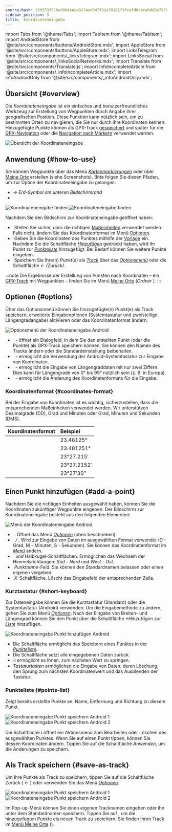 ```yaml
---
source-hash: 1505593576ed8b4e4ca8274ad047f82a70181f3fcafd8e9ca6d60e795b2f0724
sidebar_position: 3
title:  Koordinateneingabe
---
```

import Tabs from '@theme/Tabs';
import TabItem from '@theme/TabItem';
import AndroidStore from '@site/src/components/buttons/AndroidStore.mdx';
import AppleStore from '@site/src/components/buttons/AppleStore.mdx';
import LinksTelegram from '@site/src/components/_linksTelegram.mdx';
import LinksSocial from '@site/src/components/_linksSocialNetworks.mdx';
import Translate from '@site/src/components/Translate.js';
import InfoIncompleteArticle from '@site/src/components/_infoIncompleteArticle.mdx';
import InfoAndroidOnly from '@site/src/components/_infoAndroidOnly.mdx';



<InfoAndroidOnly />

## Übersicht {#overview}

Die *Koordinateneingabe* ist ein einfaches und benutzerfreundliches Werkzeug zur Erstellung von Wegpunkten durch Angabe ihrer geografischen Position. Diese Funktion kann nützlich sein, um zu bestimmten Orten zu navigieren, die Sie nur durch ihre Koordinaten kennen: Hinzugefügte Punkte können als GPX-Track [gespeichert](#save-as-track) und später für die [GPX-Navigation](../navigation/setup/gpx-navigation.md) oder die [Navigation nach Markern](../navigation/setup/markers-navigation.md#overview) verwendet werden.

![Übersicht der Koordinateneingabe](@site/static/img/plan-route/coordinates_input/coordinates_input_overview.png)

## Anwendung {#how-to-use}

Sie können Wegpunkte über das Menü *[Kartenmarkierungen](../personal/markers.md#actions)* oder über [Meine Orte](../personal/myplaces.md) erstellen (siehe Screenshots). Bitte folgen Sie diesen Pfaden, um zur Option der Koordinateneingabe zu gelangen:
  - *<Translate android="true" ids="shared_string_menu,shared_string_my_places,shared_string_gpx_tracks"/> → Erd-Symbol am unteren Bildschirmrand*
  - *<Translate android="true" ids="shared_string_menu,map_markers_item,shared_string_more_without_dots,coordinate_input"/>*

![Koordinateneingabe finden](@site/static/img/plan-route/coordinates_input/coordinates_input_how_to_find_1.png) ![Koordinateneingabe finden](@site/static/img/plan-route/coordinates_input/coordinates_input_how_to_find_2.png)

Nachdem Sie den Bildschirm zur Koordinateneingabe geöffnet haben:

- &nbsp;Stellen Sie sicher, dass die richtigen [Maßeinheiten](#coordinates-format) verwendet werden. Falls nicht, ändern Sie das Koordinatenformat im Menü [Optionen](#options).
- &nbsp;Geben Sie die Koordinaten des Punktes mithilfe der [Vorlage](#add-a-point) ein. Nachdem Sie die Schaltfläche *[Hinzufügen](#add-a-point)* gedrückt haben, wird Ihr Punkt zur *[Punkteliste](#points-list)* hinzugefügt. Bei Bedarf können Sie weitere Punkte eingeben.
- &nbsp;Speichern Sie Ihre(n) Punkt(e) als *[Track](../personal/tracks/manage-tracks.md)* über das *[Optionsmenü](#options)* oder die Schaltfläche &#8592; *(Zurück)*.

:::note
Die Ergebnisse der Erstellung von Punkten nach Koordinaten – ein *[GPX-Track](../personal/tracks/manage-tracks.md)* mit Wegpunkten – finden Sie im Menü [Meine Orte](../personal/myplaces.md) (*Ordner <Translate android="true" ids="shared_string_menu,shared_string_my_places,shared_string_gpx_tracks,map_markers_item"/>*).
:::

## Optionen {#options}

Über das Optionsmenü können Sie hinzugefügte(n) Punkt(e) als Track [speichern](#save-as-track), erweiterte Eingabeoptionen (Systemtastatur und zweistellige Längengradangabe) aktivieren oder das Koordinatenformat ändern.

![Optionsmenü der Koordinateneingabe Android](@site/static/img/plan-route/coordinates_input/coordinates_input_options.png)

- &nbsp;*<Translate android="true" ids="coord_input_save_as_track"/>* - öffnet ein Dialogfeld, in dem Sie den erstellten Punkt (oder die Punkte) als GPX-Track speichern können. Sie können den Namen des Tracks ändern oder die Standardeinstellung beibehalten.
- &nbsp;*<Translate android="true" ids="use_system_keyboard"/>* - ermöglicht die Verwendung der Android-Systemtastatur zur Eingabe von Koordinaten.
- &nbsp;*<Translate android="true" ids="use_two_digits_longitude"/>* - ermöglicht die Eingabe von Längengraddaten mit nur zwei Ziffern. Dies kann für Längengrade von 0° bis 99° nützlich sein (z. B. in Europa).
- &nbsp;*<Translate android="true" ids="coordinates_format"/>* - ermöglicht die Änderung des Koordinatenformats für die Eingabe.

### Koordinatenformat {#coordinates-format}

Bei der Eingabe von Koordinaten ist es wichtig, sicherzustellen, dass die entsprechenden Maßeinheiten verwendet werden. Wir unterstützen Dezimalgrade (DD), Grad und Minuten oder Grad, Minuten und Sekunden (DMS).

|Koordinatenformat| Beispiel |
|:------|:------|
|<Translate android="true" ids="dd_ddddd_format"/> |23.48125°|
|<Translate android="true" ids="dd_dddddd_format"/> | 23.481251°|
|<Translate android="true" ids="dd_mm_mmm_format"/> | 23°27.215′|
|<Translate android="true" ids="dd_mm_mmmm_format"/> | 23°27.2152′|
|<Translate android="true" ids="dd_mm_ss_format"/> | 23°27′30″|

## Einen Punkt hinzufügen {#add-a-point}

Nachdem Sie die richtigen Einheiten ausgewählt haben, können Sie die Koordinaten zukünftiger Wegpunkte eingeben.
Der Bildschirm zur Koordinateneingabe besteht aus den folgenden Elementen:

![Menü der Koordinateneingabe Android](@site/static/img/plan-route/coordinates_input/coordinates_input_add_point.png)

- &nbsp;*<Translate android="true" ids="shared_string_options"/>*. Öffnet das Menü *[Optionen](#options)* (oben beschrieben).
- &nbsp;*<Translate android="true" ids="navigate_point_latitude"/> / <Translate android="true" ids="navigate_point_longitude"/>*. Wird zur Eingabe von Daten im ausgewählten Format verwendet (D - Grad, M - Minuten, S - Sekunden). Sie können das Koordinatenformat im *[<Translate android="true" ids="shared_string_options"/> Menü](#options)* ändern.
- &nbsp;*<Translate android="true" ids="navigate_point_latitude"/> und <Translate android="true" ids="navigate_point_longitude"/>* Halbkugel-Schaltflächen. Ermöglichen das Wechseln der Himmelsrichtungen: *Süd - Nord* und *West - Ost*.
- &nbsp;*Punktname*-Feld. Sie können den Standardnamen belassen oder einen eigenen vergeben.
- &nbsp;*X*-Schaltfläche. Löscht das Eingabefeld der entsprechenden Zeile.

### Kurztastatur {#short-keyboard}

Zur Dateneingabe können Sie die Kurztastatur (Standard) oder die Systemtastatur (Android) verwenden. Um die Eingabemethode zu ändern, gehen Sie zum Menü *[Optionen](#options)*. Nach der Eingabe von Breiten- und Längengrad können Sie den Punkt über die Schaltfläche *+Hinzufügen* zur *[Liste](#points-list)* hinzufügen.

![Koordinateneingabe Punkt hinzufügen Android](@site/static/img/plan-route/coordinates_input/coordinates_input_keyboard.png)

- Die Schaltfläche *<Translate android="true" ids="shared_string_add"/>* ermöglicht das Speichern eines Punktes in der *[Punkteliste](#points-list)*.
- Die Schaltfläche *<Translate android="true" ids="shared_string_clear"/>* setzt alle eingegebenen Daten zurück.
- &#9032; ermöglicht es Ihnen, zum nächsten Wert zu springen.
- *Tastaturtasten* ermöglichen die Eingabe von Daten, deren Löschung, den Sprung zum nächsten Koordinatenwert und das Ausblenden der Tastatur.

### Punkteliste {#points-list}

Zeigt bereits erstellte Punkte an: Name, Entfernung und Richtung zu diesem Punkt.

![Koordinateneingabe Punkt speichern Android 1](@site/static/img/plan-route/coordinates_input/coordinates_input_points_list_1.png) ![Koordinateneingabe Punkt speichern Android 2](@site/static/img/plan-route/coordinates_input/coordinates_input_points_list_2.png)

Die Schaltfläche **⁝** öffnet ein Aktionsmenü zum Bearbeiten oder Löschen des ausgewählten Punktes.
Wenn Sie auf einen Punkt tippen, können Sie dessen Koordinaten ändern. Tippen Sie auf die Schaltfläche *Anwenden*, um die Änderungen zu speichern.


## Als Track speichern {#save-as-track}

Um Ihre Punkte als Track zu speichern, tippen Sie auf die Schaltfläche *Zurück* ( &#8592; ) oder verwenden Sie das Menü *[Optionen](#options)*.

![Koordinateneingabe Punkt speichern Android 1](@site/static/img/plan-route/coordinates_input/coordinates_input_save.png) ![Koordinateneingabe Punkt speichern Android 2](@site/static/img/plan-route/coordinates_input/coordinates_input_my_places_list.png)

Im Pop-up-Menü können Sie einen eigenen Tracknamen eingeben oder ihn unter dem Standardnamen speichern. Tippen Sie auf <Translate android="true" ids="shared_string_save"/>, um die hinzugefügten Punkte als neuen Track zu speichern.
Sie finden Ihren Track im [Menü Meine Orte](../personal/myplaces.md) (<Translate android="true" ids="shared_string_menu,shared_string_my_places,shared_string_gpx_tracks,map_markers_item"/>).